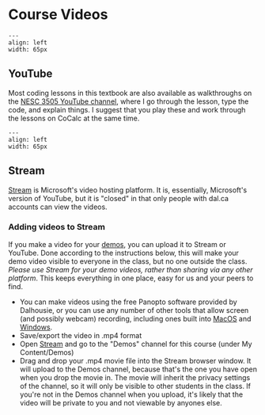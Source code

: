 # Course Videos
```{figure} https://upload.wikimedia.org/wikipedia/commons/9/90/Logo_of_YouTube_%282013-2015%29.svg
---
align: left
width: 65px
```

## YouTube
Most coding lessons in this textbook are also available as walkthroughs on the [NESC 3505 YouTube channel](https://youtube.com/playlist?list=PLtfEWMIgWS22MMZjPIzBRE2cHhMcvEKwp), where I go through the lesson, type the code, and explain things. I suggest that you play these and work through the lessons on CoCalc at the same time.


```{figure} images/stream_logo.png
---
align: left
width: 65px
```
## Stream

[Stream](https://web.microsoftstream.com/) is Microsoft's video hosting platform. It is, essentially, Microsoft's version of YouTube, but it is "closed" in that only people with dal.ca accounts can view the videos.

### Adding videos to Stream

If you make a video for your [demos](https://neural-data-science.github.io/NESC_3505/syllabus#demos), you can upload it to Stream or YouTube. Done according to the instructions below, this will make your demo video visible to everyone in the class, but no one outside the class. *Please use Stream for your demo videos, rather than sharing via any other platform*. This keeps everything in one place, easy for us and your peers to find.

- You can make videos using the free Panopto software provided by Dalhousie, or you can use any number of other tools that allow screen (and possibly webcam) recording, including ones built into [MacOS](https://support.apple.com/en-ca/HT208721) and [Windows](https://support.microsoft.com/en-us/windows/record-a-game-clip-on-your-pc-with-xbox-game-bar-2f477001-54d4-1276-9144-b0416a307f3c).
- Save/export the video in .mp4 format
- Open [Stream](https://www.microsoft.com/) and go to the "Demos" channel for this course (under My Content/Demos)
- Drag and drop your .mp4 movie file into the Stream browser window. It will upload to the Demos channel, because that's the one you have open when you drop the movie in. The movie will inherit the privacy settings of the channel, so it will only be visible to other students in the class. If you're not in the Demos channel when you upload, it's likely that the video will be private to you and not viewable by anyones else.
